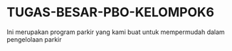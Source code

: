 # TUGAS-BESAR-PBO-KELOMPOK6
Ini merupakan program parkir yang kami buat untuk mempermudah dalam pengelolaan parkir

